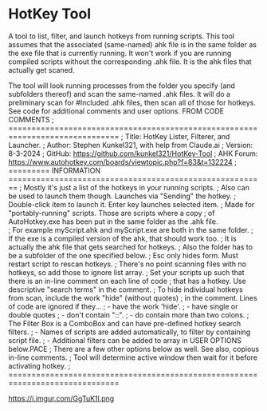 # HotKey Tool
 A tool to list, filter, and launch hotkeys from running scripts. 
 This tool assumes that the associated (same-named) ahk file is in the same folder as the exe file that is currently running. It won't work if you are running compiled scripts without the corresponding .ahk file. It is the ahk files that actually get scaned.

The tool will look running processes from the folder you specify (and subfolders thereof) and scan the same-named .ahk files. It will do a preliminary scan for #Included .ahk files, then scan all of those for hotkeys. See code for additional comments and user options.
FROM CODE COMMENTS
; ==============================================================================
; Title:	    HotKey Lister, Filterer, and Launcher.
; Author:	    Stephen Kunkel321, with help from Claude.ai
; Version:	    8-3-2024
; GitHub:       https://github.com/kunkel321/HotKey-Tool
; AHK Forum:    https://www.autohotkey.com/boards/viewtopic.php?f=83&t=132224
; ========= INFORMATION ========================================================
; Mostly it's just a list of the hotkeys in your running scripts. 
; Also can be used to launch them though.  Launches via "Sending" the hotkey.
; Double-click item to launch it.  Enter key launches selected item.
; Made for "portably-running" scripts.  Those are scripts where a copy
; of AutoHotkey.exe has been put in the same folder as the .ahk file.  
; For example myScript.ahk and myScript.exe are both in the same folder. 
; If the exe is a compiled version of the ahk, that should work too. 
; It is actually the ahk file that gets searched for hotkeys.
; Also the folder has to be a subfolder of the one specified below.
; Esc only hides form.  Must restart script to rescan hotkeys.
; There's no point scanning files with no hotkeys, so add those to ignore list array.
; Set your scripts up such that there is an in-line comment on each line of code
; that has a hotkey.  Use descriptive "search terms" in the comment.
; To hide individual hotkeys from scan, include the work "hide" (without quotes)
; in the comment.  Lines of code are ignored if they...
; - have the work 'hide'.
; - have single or double quotes
; - don't contain "::".
; - do contain more than two colons.
; The Filter Box is a ComboBox and can have pre-defined hotkey search filters. 
; - Names of scripts are added automatically, to filter by containing script file.
; - Additional filters can be added to array in USER OPTIONS below.PACE
; There are a few other options below as well.  See also, copious in-line comments.
; Tool will determine active window then wait for it before activating hotkey.
; ==============================================================================

https://i.imgur.com/GgTuK1l.png
